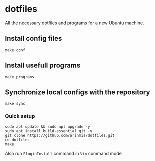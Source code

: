 # dotfiles 

All the necessary dotfiles and programs for a new Ubuntu machine.

## Install config files  
```
make conf
```

## Install usefull programs 
```
make programs
```

## Synchronize local configs with the repository
```
make sync
```

### Quick setup
```
sudo apt update && sudo apt upgrade -y
sudo apt install build-essential git -y
git clone https://github.com/arinmis/dotfiles.git
cd dotfiles
make 
```

Also run `PluginInstall` command in `Vim` command mode
